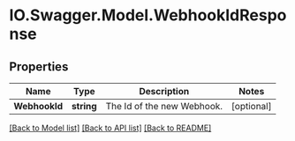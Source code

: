 # IO.Swagger.Model.WebhookIdResponse
## Properties

Name | Type | Description | Notes
------------ | ------------- | ------------- | -------------
**WebhookId** | **string** | The Id of the new Webhook. | [optional] 

[[Back to Model list]](../README.md#documentation-for-models) [[Back to API list]](../README.md#documentation-for-api-endpoints) [[Back to README]](../README.md)


